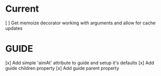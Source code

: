 # Current
[ ] Get memoize decorator working with arguments and allow for cache updates

# GUIDE
[x] Add simple 'aimAt' attribute to guide and setup it's defaults
[x] Add guide children property
[x] Add guide parent property